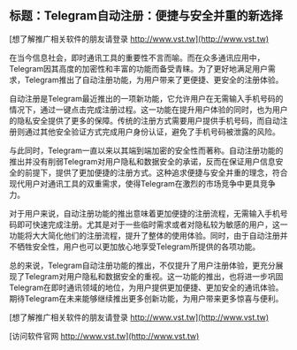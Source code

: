 ## **标题：Telegram自动注册：便捷与安全并重的新选择**

[想了解推广相关软件的朋友请登录 http://www.vst.tw](http://www.vst.tw)

在当今信息社会，即时通讯工具的重要性不言而喻。而在众多通讯应用中，Telegram因其高度的加密性和丰富的功能而备受青睐。为了更好地满足用户需求，Telegram推出了自动注册功能，为用户带来了更便捷、更安全的注册体验。

自动注册是Telegram最近推出的一项新功能，它允许用户在无需输入手机号码的情况下，通过一键点击完成注册过程。这一功能在提升用户体验的同时，也为用户的隐私安全提供了更多的保障。传统的注册方式需要用户提供手机号码，而自动注册则通过其他安全验证方式完成用户身份认证，避免了手机号码被泄露的风险。

与此同时，Telegram一直以来以其端到端加密的安全性而著称。自动注册功能的推出并没有削弱Telegram对用户隐私和数据安全的承诺，反而在保证用户信息安全的前提下，提供了更加便捷的注册方式。这种追求便捷与安全并重的理念，符合现代用户对通讯工具的双重需求，使得Telegram在激烈的市场竞争中更具竞争力。

对于用户来说，自动注册功能的推出意味着更加便捷的注册流程，无需输入手机号码即可快速完成注册。尤其是对于一些临时需求或者对隐私较为敏感的用户，这一功能将大大简化他们的注册流程，提升了整体的使用体验。同时，由于自动注册并不牺牲安全性，用户也可以更加放心地享受Telegram所提供的各项功能。

总的来说，Telegram自动注册功能的推出，不仅提升了用户注册体验，更充分展现了Telegram对用户隐私和数据安全的重视。这一功能的推出，也将进一步巩固Telegram在即时通讯领域的地位，为用户提供更加便捷、更加安全的通讯体验。期待Telegram在未来能够继续推出更多创新功能，为用户带来更多惊喜与便利。

[想了解推广相关软件的朋友请登录 http://www.vst.tw](http://www.vst.tw)


[访问软件官网 http://www.vst.tw](http://www.vst.tw)
